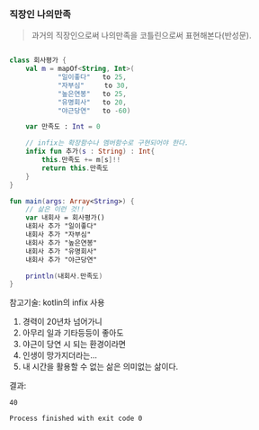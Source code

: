 ### 직장인 나의만족
> 과거의 직장인으로써 나의만족을 코틀린으로써 표현해본다(반성문).

~~~kotlin

class 회사평가 {
    val m = mapOf<String, Int>(
            "일이좋다"   to 25,
            "자부심"     to 30,
            "높은연봉"   to 25,
            "유명회사"   to 20,
            "야근당연"   to -60)

    var 만족도 : Int = 0

    // infix는 확장함수나 멤버함수로 구현되어야 한다.
    infix fun 추가(s : String) : Int{
        this.만족도 += m[s]!!
        return this.만족도
    }
}

fun main(args: Array<String>) {
    // 삶은 이런 것!!
    var 내회사 = 회사평가()
    내회사 추가 "일이좋다"
    내회사 추가 "자부심"
    내회사 추가 "높은연봉"
    내회사 추가 "유명회사"
    내회사 추가 "야근당연"

    println(내회사.만족도)
}
~~~

참고기술:
kotlin의 infix 사용

1. 경력이 20년차 넘어가니
2. 아무리 일과 기타등등이 좋아도
3. 야근이 당연 시 되는 환경이라면
4. 인생이 망가지더라는...
5. 내 시간을 활용할 수 없는 삶은 의미없는 삶이다.

결과:

~~~
40

Process finished with exit code 0
~~~
